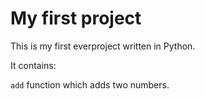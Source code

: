 # My first project

This is my first everproject written in Python.

It contains:

`add` function which adds two numbers.
